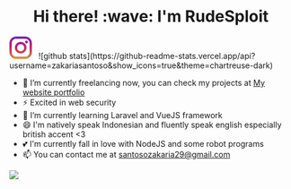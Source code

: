 <h1 align='center'> Hi there! :wave: I'm RudeSploit</h1>
<a href="https://instagram.com/ini.arga"><img height="40" src="https://github.com/ArugaZ/ArugaZ/blob/main/images/instagram.svg?raw=true"></a>&nbsp;&nbsp;
![github stats](https://github-readme-stats.vercel.app/api?username=zakariasantoso&show_icons=true&theme=chartreuse-dark) 

- 🔭 I’m currently freelancing now, you can check my projects at <a href="https://zakariasantoso.github.io/">My website portfolio</a>
- ⚡ Excited in web security
- 🌱 I’m currently learning Laravel and VueJS framework
- 😄 I'm natively speak Indonesian and fluently speak english especially british accent <3 
- 💕 I'm currently fall in love with NodeJS and some robot programs
- 📫 You can contact me at santosozakaria29@gmail.com
<img src="https://github-readme-stats.vercel.app/api/top-langs/?username=zakariasantoso&theme=react&hide=issues">
